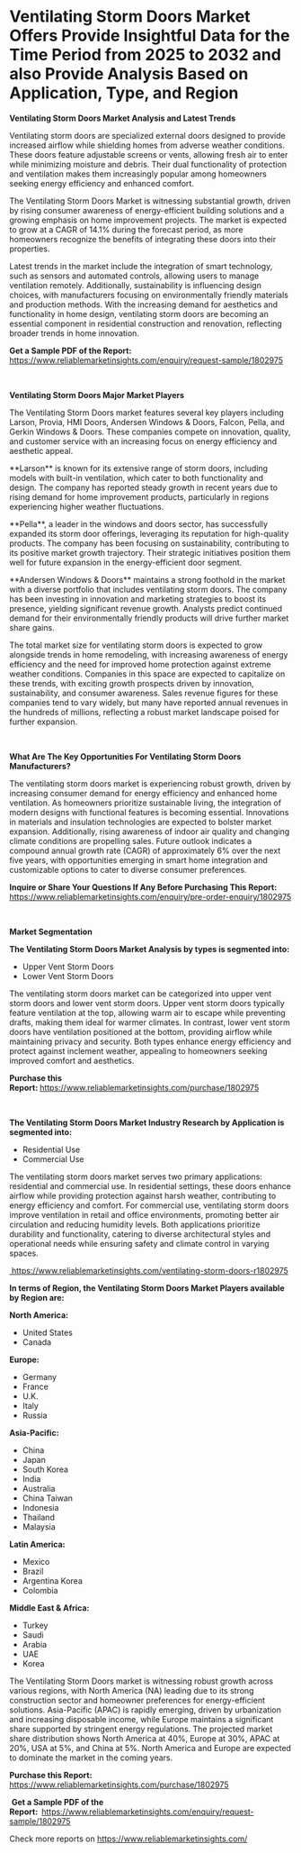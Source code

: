 <p><h1>Ventilating Storm Doors Market Offers Provide Insightful Data for the Time Period from 2025 to 2032 and also Provide Analysis Based on Application, Type, and Region</h1></p><p><strong>Ventilating Storm Doors Market Analysis and Latest Trends</strong></p>
<p><p>Ventilating storm doors are specialized external doors designed to provide increased airflow while shielding homes from adverse weather conditions. These doors feature adjustable screens or vents, allowing fresh air to enter while minimizing moisture and debris. Their dual functionality of protection and ventilation makes them increasingly popular among homeowners seeking energy efficiency and enhanced comfort.</p><p>The Ventilating Storm Doors Market is witnessing substantial growth, driven by rising consumer awareness of energy-efficient building solutions and a growing emphasis on home improvement projects. The market is expected to grow at a CAGR of 14.1% during the forecast period, as more homeowners recognize the benefits of integrating these doors into their properties. </p><p>Latest trends in the market include the integration of smart technology, such as sensors and automated controls, allowing users to manage ventilation remotely. Additionally, sustainability is influencing design choices, with manufacturers focusing on environmentally friendly materials and production methods. With the increasing demand for aesthetics and functionality in home design, ventilating storm doors are becoming an essential component in residential construction and renovation, reflecting broader trends in home innovation.</p></p>
<p><strong>Get a Sample PDF of the Report:&nbsp;</strong> <a href="https://www.reliablemarketinsights.com/enquiry/request-sample/1802975?utm_campaign=2206&utm_medium=2&utm_source=Github&utm_content=ia&utm_term=06022025&utm_id=ventilating-storm-doors">https://www.reliablemarketinsights.com/enquiry/request-sample/1802975</a></p>
<p>&nbsp;</p>
<p><strong>Ventilating Storm Doors Major Market Players</strong></p>
<p><p>The Ventilating Storm Doors market features several key players including Larson, Provia, HMI Doors, Andersen Windows & Doors, Falcon, Pella, and Gerkin Windows & Doors. These companies compete on innovation, quality, and customer service with an increasing focus on energy efficiency and aesthetic appeal.</p><p>**Larson** is known for its extensive range of storm doors, including models with built-in ventilation, which cater to both functionality and design. The company has reported steady growth in recent years due to rising demand for home improvement products, particularly in regions experiencing higher weather fluctuations.</p><p>**Pella**, a leader in the windows and doors sector, has successfully expanded its storm door offerings, leveraging its reputation for high-quality products. The company has been focusing on sustainability, contributing to its positive market growth trajectory. Their strategic initiatives position them well for future expansion in the energy-efficient door segment.</p><p>**Andersen Windows & Doors** maintains a strong foothold in the market with a diverse portfolio that includes ventilating storm doors. The company has been investing in innovation and marketing strategies to boost its presence, yielding significant revenue growth. Analysts predict continued demand for their environmentally friendly products will drive further market share gains.</p><p>The total market size for ventilating storm doors is expected to grow alongside trends in home remodeling, with increasing awareness of energy efficiency and the need for improved home protection against extreme weather conditions. Companies in this space are expected to capitalize on these trends, with exciting growth prospects driven by innovation, sustainability, and consumer awareness. Sales revenue figures for these companies tend to vary widely, but many have reported annual revenues in the hundreds of millions, reflecting a robust market landscape poised for further expansion.</p></p>
<p>&nbsp;</p>
<p><strong>What Are The Key Opportunities For Ventilating Storm Doors Manufacturers?</strong></p>
<p><p>The ventilating storm doors market is experiencing robust growth, driven by increasing consumer demand for energy efficiency and enhanced home ventilation. As homeowners prioritize sustainable living, the integration of modern designs with functional features is becoming essential. Innovations in materials and insulation technologies are expected to bolster market expansion. Additionally, rising awareness of indoor air quality and changing climate conditions are propelling sales. Future outlook indicates a compound annual growth rate (CAGR) of approximately 6% over the next five years, with opportunities emerging in smart home integration and customizable options to cater to diverse consumer preferences.</p></p>
<p><strong>Inquire or Share Your Questions If Any Before Purchasing This Report:</strong> <a href="https://www.reliablemarketinsights.com/enquiry/pre-order-enquiry/1802975?utm_campaign=2206&utm_medium=2&utm_source=Github&utm_content=ia&utm_term=06022025&utm_id=ventilating-storm-doors">https://www.reliablemarketinsights.com/enquiry/pre-order-enquiry/1802975</a></p>
<p>&nbsp;</p>
<p><strong>Market Segmentation</strong></p>
<p><strong>The Ventilating Storm Doors Market Analysis by types is segmented into:</strong></p>
<p><ul><li>Upper Vent Storm Doors</li><li>Lower Vent Storm Doors</li></ul></p>
<p><p>The ventilating storm doors market can be categorized into upper vent storm doors and lower vent storm doors. Upper vent storm doors typically feature ventilation at the top, allowing warm air to escape while preventing drafts, making them ideal for warmer climates. In contrast, lower vent storm doors have ventilation positioned at the bottom, providing airflow while maintaining privacy and security. Both types enhance energy efficiency and protect against inclement weather, appealing to homeowners seeking improved comfort and aesthetics.</p></p>
<p><strong>Purchase this Report:&nbsp;</strong><a href="https://www.reliablemarketinsights.com/purchase/1802975?utm_campaign=2206&utm_medium=2&utm_source=Github&utm_content=ia&utm_term=06022025&utm_id=ventilating-storm-doors">https://www.reliablemarketinsights.com/purchase/1802975</a></p>
<p>&nbsp;</p>
<p><strong>The Ventilating Storm Doors Market Industry Research by Application is segmented into:</strong></p>
<p><ul><li>Residential Use</li><li>Commercial Use</li></ul></p>
<p><p>The ventilating storm doors market serves two primary applications: residential and commercial use. In residential settings, these doors enhance airflow while providing protection against harsh weather, contributing to energy efficiency and comfort. For commercial use, ventilating storm doors improve ventilation in retail and office environments, promoting better air circulation and reducing humidity levels. Both applications prioritize durability and functionality, catering to diverse architectural styles and operational needs while ensuring safety and climate control in varying spaces.</p></p>
<p><a href="https://www.reliablemarketinsights.com/ventilating-storm-doors-r1802975?utm_campaign=2206&utm_medium=2&utm_source=Github&utm_content=ia&utm_term=06022025&utm_id=ventilating-storm-doors">&nbsp;https://www.reliablemarketinsights.com/ventilating-storm-doors-r1802975</a></p>
<p><strong>In terms of Region, the Ventilating Storm Doors Market Players available by Region are:</strong></p>
<p>
    <p> <strong> North America: </strong>
        <ul>
            <li>United States</li>
            <li>Canada</li>
        </ul>
        </p> 
    <p> <strong> Europe: </strong>
        <ul>
            <li>Germany</li>
            <li>France</li>
            <li>U.K.</li>
            <li>Italy</li>
            <li>Russia</li>
        </ul>
        </p> 
    <p> <strong> Asia-Pacific: </strong>
        <ul>
            <li>China</li>
            <li>Japan</li>
            <li>South Korea</li>
            <li>India</li>
            <li>Australia</li>
            <li>China Taiwan</li>
            <li>Indonesia</li>
            <li>Thailand</li>
            <li>Malaysia</li>
        </ul>
        </p> 
    <p> <strong> Latin America: </strong>
        <ul>
            <li>Mexico</li>
            <li>Brazil</li>
            <li>Argentina Korea</li>
            <li>Colombia</li>
        </ul>
        </p> 
    <p> <strong> Middle East & Africa: </strong>
        <ul>
            <li>Turkey</li>
            <li>Saudi</li>
            <li>Arabia</li>
            <li>UAE</li>
            <li>Korea</li>
        </ul>
    </p>
    </p>
<p><p>The Ventilating Storm Doors market is witnessing robust growth across various regions, with North America (NA) leading due to its strong construction sector and homeowner preferences for energy-efficient solutions. Asia-Pacific (APAC) is rapidly emerging, driven by urbanization and increasing disposable income, while Europe maintains a significant share supported by stringent energy regulations. The projected market share distribution shows North America at 40%, Europe at 30%, APAC at 20%, USA at 5%, and China at 5%. North America and Europe are expected to dominate the market in the coming years.</p></p>
<p><strong>Purchase this Report: </strong><a href="https://www.reliablemarketinsights.com/purchase/1802975?utm_campaign=2206&utm_medium=2&utm_source=Github&utm_content=ia&utm_term=06022025&utm_id=ventilating-storm-doors">https://www.reliablemarketinsights.com/purchase/1802975</a></p>
<p>&nbsp;<strong>Get a Sample PDF of the Report:&nbsp;&nbsp;</strong><a href="https://www.reliablemarketinsights.com/enquiry/request-sample/1802975?utm_campaign=2206&utm_medium=2&utm_source=Github&utm_content=ia&utm_term=06022025&utm_id=ventilating-storm-doors">https://www.reliablemarketinsights.com/enquiry/request-sample/1802975</a></p>
<p><strong></strong></p>
<p>Check more reports on <a href="https://www.reliablemarketinsights.com/?utm_campaign=2206&utm_medium=2&utm_source=Github&utm_content=ia&utm_term=06022025&utm_id=ventilating-storm-doors">https://www.reliablemarketinsights.com/</a></p>